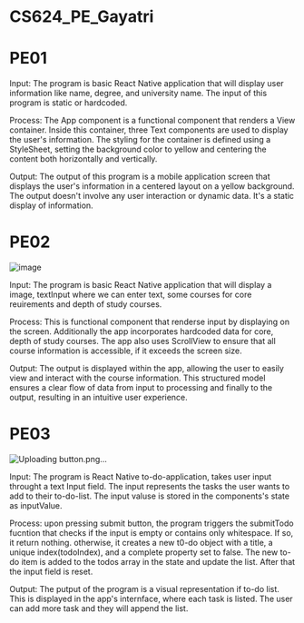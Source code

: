 # CS624_PE_Gayatri

# PE01

Input: The program is basic React Native application that will display user information like name, degree, and university name. The input of this program is static or hardcoded. 

Process: The App component is a functional component that renders a View container. Inside this container, three Text components are used to display the user's information. The styling for the container is defined using a StyleSheet, setting the background color to yellow and centering the content both horizontally and vertically.

Output: The output of this program is a mobile application screen that displays the user's information in a centered layout on a yellow background. The output doesn't involve any user interaction or dynamic data. It's a static display of information.

# PE02
![image](https://github.com/gayatrisoni/CS624_PE_Gayatri/assets/54921052/a9afd524-46dd-40c3-b89a-93048023a985)

Input: The program is basic React Native application that will display a image, textInput where we can enter text, some courses for core reuirements and depth of study courses.

Process: This is functional component that renderse input by displaying on the screen. Additionally the app incorporates hardcoded data for core, depth of study courses. The app also uses ScrollView to ensure that all course information is accessible, if it exceeds the screen size.

Output: The output is displayed within the app, allowing the user to easily view and interact with the course information. This structured model ensures a clear flow of data from input to processing and finally to the output, resulting in an intuitive user experience.

# PE03
![Uploading button.png…]()

Input: The program is React Native to-do-application, takes user input throught a text Input field. The input represents the tasks the user wants to add to their to-do-list. The input valuse is stored in the components's state as inputValue.

Process: upon pressing submit button, the program triggers the submitTodo fucntion that checks if the input is empty or contains only whitespace. If so, it return nothing. otherwise, it creates a new t0-do object with a title, a unique index(todoIndex), and a complete property set to false. The new to-do item is added to the todos array in the state and update the list. After that the input field is reset.

Output: The putput of the program is a visual representation if to-do list. This is displayed in the app's internface, where each task is listed. The user can add more task and they will append the list.





